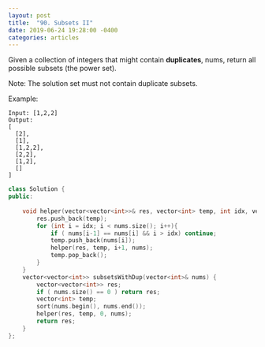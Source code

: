 ```yaml
---
layout: post
title:  "90. Subsets II"
date: 2019-06-24 19:28:00 -0400
categories: articles
---
```

Given a collection of integers that might contain __duplicates__, nums, return all possible subsets (the power set).

Note: The solution set must not contain duplicate subsets.

Example:
```
Input: [1,2,2]
Output:
[
  [2],
  [1],
  [1,2,2],
  [2,2],
  [1,2],
  []
]
```
```c++
class Solution {
public:
    
    void helper(vector<vector<int>>& res, vector<int> temp, int idx, vector<int>& nums){
        res.push_back(temp);
        for (int i = idx; i < nums.size(); i++){
            if ( nums[i-1] == nums[i] && i > idx) continue;
            temp.push_back(nums[i]);
            helper(res, temp, i+1, nums);
            temp.pop_back();
        }
    }
    vector<vector<int>> subsetsWithDup(vector<int>& nums) {
        vector<vector<int>> res;
        if ( nums.size() == 0 ) return res;
        vector<int> temp;
        sort(nums.begin(), nums.end());
        helper(res, temp, 0, nums);
        return res;
    }
};
```